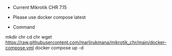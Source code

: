 - Current Mikrotik CHR 7.15
- Please use docker compose latest 

- Command 

mkdir chr
cd chr
wget https://raw.githubusercontent.com/marlirukmana/mikrotik_chr/main/docker-compose.yml
docker compose up -d
